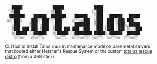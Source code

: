 ```
   █████              █████              ████
  ░░███              ░░███              ░░███
  ███████    ██████  ███████    ██████   ░███   ██████   █████
 ░░░███░    ███░░███░░░███░    ░░░░░███  ░███  ███░░███ ███░░
   ░███    ░███ ░███  ░███      ███████  ░███ ░███ ░███░░█████
   ░███ ███░███ ░███  ░███ ███ ███░░███  ░███ ░███ ░███ ░░░░███
   ░░█████ ░░██████   ░░█████ ░░████████ █████░░██████  ██████
    ░░░░░   ░░░░░░     ░░░░░   ░░░░░░░░ ░░░░░  ░░░░░░  ░░░░░░
```

CLI tool to install Talos linux in maintenance mode on bare metal
servers that booted either Hetzner's Rescue System or the custom
[totalos rescue distro](rescue/README.md) (from a USB stick).
